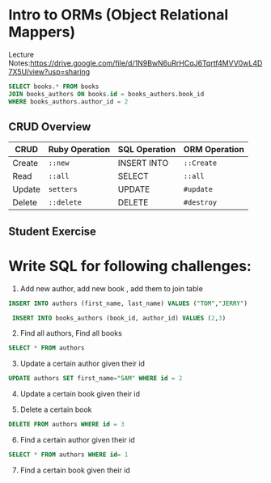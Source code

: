 # Intro to ORMs (Object Relational Mappers)

Lecture Notes:https://drive.google.com/file/d/1N9BwN6uRrHCqJ6Tqrtf4MVV0wL4D7X5U/view?usp=sharing 


```sql
SELECT books.* FROM books
JOIN books_authors ON books.id = books_authors.book_id
WHERE books_authors.author_id = 2
```

## CRUD Overview

| CRUD   | Ruby Operation | SQL Operation | ORM Operation |
| ------ | -------------- | ------------- | ------------- |
| Create | `::new`        | INSERT INTO   |   `::Create`  |
| Read   | `::all`        | SELECT        |    `::all`    |
| Update | `setters`      | UPDATE        |    `#update`  |
| Delete | `::delete`     | DELETE        |    `#destroy` |


## Student Exercise

# Write SQL for following challenges:

1. Add new author, add new book , add them to join table
 ```sql
 INSERT INTO authors (first_name, last_name) VALUES ("TOM","JERRY")

  INSERT INTO books_authors (book_id, author_id) VALUES (2,3)
```

2. Find all authors, Find all books
```sql
SELECT * FROM authors
```

3. Update a certain author given their id
```sql
UPDATE authors SET first_name="SAM" WHERE id = 2
```

4. Update a certain book given their id


5. Delete a certain book
```sql
DELETE FROM authors WHERE id = 3
```


6. Find a certain author given their id
```sql
SELECT * FROM authors WHERE id= 1
```


7. Find a certain book given their id


